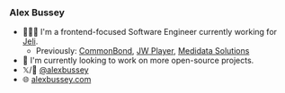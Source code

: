 ### Alex Bussey

- 👨🏼‍💻 I'm a frontend-focused Software Engineer currently working for [Jeli](https://jeli.io).
  - Previously: [CommonBond](https://commonbond.co), [JW Player](https://jwplayer.com), [Medidata Solutions](https://mdsol.com)
- 👐 I'm currently looking to work on more open-source projects.
- 𝕏/🧵 [@alexbussey](https://twitter.com/alexbussey)
- 🌐 [alexbussey.com](https://alexbussey.com)
